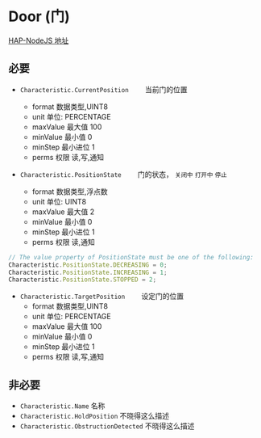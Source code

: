 # Door (门)

[HAP-NodeJS 地址](https://github.com/KhaosT/HAP-NodeJS/blob/v0.4.50/lib/gen/HomeKitTypes.js#L2843)


必要
---
* `Characteristic.CurrentPosition    `  当前门的位置
    * format 数据类型,UINT8
    * unit 单位: PERCENTAGE
    * maxValue 最大值 100
    * minValue 最小值 0
    * minStep 最小进位 1
    * perms 权限 读,写,通知

* `Characteristic.PositionState    `  门的状态， `关闭中` `打开中` `停止`
    * format 数据类型,浮点数
    * unit 单位: UINT8
    * maxValue 最大值 2
    * minValue 最小值 0
    * minStep 最小进位 1
    * perms 权限 读,通知

```js
// The value property of PositionState must be one of the following:
Characteristic.PositionState.DECREASING = 0;
Characteristic.PositionState.INCREASING = 1;
Characteristic.PositionState.STOPPED = 2;
```

* `Characteristic.TargetPosition    `  设定门的位置
    * format 数据类型,UINT8
    * unit 单位: PERCENTAGE
    * maxValue 最大值 100
    * minValue 最小值 0
    * minStep 最小进位 1
    * perms 权限 读,写,通知


非必要 
---

* `Characteristic.Name` 名称
* `Characteristic.HoldPosition` 不晓得这么描述
* `Characteristic.ObstructionDetected` 不晓得这么描述
